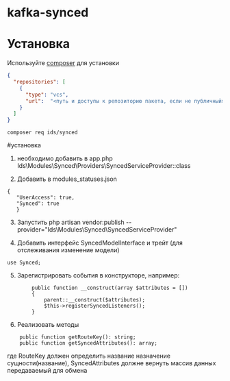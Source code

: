 # kafka-synced

# Установка
Используйте [composer](https://getcomposer.org/) для установки


```json
{
  "repositories": [
    {
      "type": "vcs",
      "url":  "<путь и доступы к репозиторию пакета, если не публичный>"
    }
  ]
}
```
```
composer req ids/synced
```

#установка
1. необходимо добавить в app.php
   Ids\Modules\Synced\Providers\SyncedServiceProvider::class

2. Добавить в modules_statuses.json 
```
{
   "UserAccess": true,
   "Synced": true
   }
```

3. Запустить
   php artisan vendor:publish --provider="Ids\Modules\Synced\SyncedServiceProvider"

4. Добавить интерфейс SyncedModelInterface и  трейт (для отслеживания изменение модели)
```
use Synced; 
```
5. Зарегистрировать события в конструкторе, например:
```
        public function __construct(array $attributes = [])
        {
            parent::__construct($attributes);
            $this->registerSyncedListeners();
        }
```
6. Реализовать методы
```
    public function getRouteKey(): string;
    public function getSyncedAttributes(): array;
```
где RouteKey должен определить название назначение сущности(название),
    SyncedAttributes должне вернуть массив данных передаваемый для обмена

